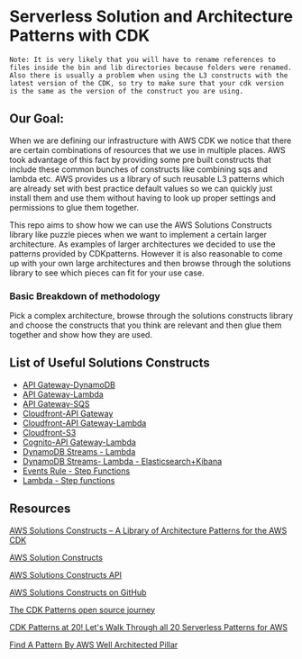 # Serverless Solution and Architecture Patterns with CDK
`Note: It is very likely that you will have to rename references to files inside the bin and lib directories because folders were renamed. Also there is usually a problem when using the L3 constructs with the latest version of the CDK, so try to make sure that your cdk version is the same as the version of the construct you are using.`

## Our Goal:

When we are defining our infrastructure with AWS CDK we notice that there are certain combinations of resources that we use in multiple places. AWS took advantage of this fact by providing some pre built constructs that include these common bunches of constructs like combining sqs and lambda etc. AWS provides us a library of such reusable L3 patterns which are already set with best practice default values so we can quickly just install them and use them without having to look up proper settings and permissions to glue them together.

This repo aims to show how we can use the AWS Solutions Constructs library like puzzle pieces when we want to implement a certain larger architecture. As examples of larger architectures we decided to use the patterns provided by CDKpatterns. However it is also reasonable to come up with your own large architectures and then browse through the solutions library to see which pieces can fit for your use case.

### Basic Breakdown of methodology

Pick a complex architecture, browse through the solutions constructs library and choose the constructs that you think are relevant and then glue them together and show how they are used.

## List of Useful Solutions Constructs

- [API Gateway-DynamoDB](https://docs.aws.amazon.com/solutions/latest/constructs/aws-apigateway-dynamodb.html)
- [API Gateway-Lambda](https://docs.aws.amazon.com/solutions/latest/constructs/aws-apigateway-lambda.html)
- [API Gateway-SQS](https://docs.aws.amazon.com/solutions/latest/constructs/aws-apigateway-sqs.html)
- [Cloudfront-API Gateway](https://docs.aws.amazon.com/solutions/latest/constructs/aws-cloudfront-apigateway.html)
- [Cloudfront-API Gateway-Lambda](https://docs.aws.amazon.com/solutions/latest/constructs/aws-cloudfront-apigateway-lambda.html)
- [Cloudfront-S3](https://docs.aws.amazon.com/solutions/latest/constructs/aws-cloudfront-s3.html)
- [Cognito-API Gateway-Lambda](https://docs.aws.amazon.com/solutions/latest/constructs/aws-cognito-apigateway-lambda.html)
- [DynamoDB Streams - Lambda](https://docs.aws.amazon.com/solutions/latest/constructs/aws-dynamodb-stream-lambda.html)
- [DynamoDB Streams- Lambda - Elasticsearch+Kibana](https://docs.aws.amazon.com/solutions/latest/constructsaws-dynamodb-stream-lambda-elasticsearch-kibana.html)
- [Events Rule - Step Functions](https://docs.aws.amazon.com/solutions/latest/constructs/aws-events-rule-step-function.html)
- [Lambda - Step functions](https://docs.aws.amazon.com/solutions/latest/constructs/aws-lambda-step-function.html)

## Resources

[AWS Solutions Constructs – A Library of Architecture Patterns for the AWS CDK](https://aws.amazon.com/blogs/aws/aws-solutions-constructs-a-library-of-architecture-patterns-for-the-aws-cdk/)

[AWS Solution Constructs](https://aws.amazon.com/solutions/constructs/)

[AWS Solutions Constructs API](https://docs.aws.amazon.com/solutions/latest/constructs/welcome.html)

[AWS Solutions Constructs on GitHub](https://github.com/awslabs/aws-solutions-constructs)

[The CDK Patterns open source journey](https://aws.amazon.com/blogs/opensource/the-cdk-patterns-open-source-journey/)

[CDK Patterns at 20! Let's Walk Through all 20 Serverless Patterns for AWS](https://dev.to/nideveloper/cdk-patterns-at-20-let-s-walk-through-all-20-serverless-patterns-for-aws-d1n)

[Find A Pattern By AWS Well Architected Pillar](https://cdkpatterns.com/patterns/well-architected/)
